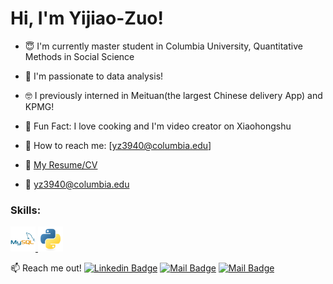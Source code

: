 # Hi, I'm Yijiao-Zuo!

- :innocent: I'm currently master student in Columbia University, Quantitative Methods in Social Science
- :grimacing: I'm passionate to data analysis!
- :nerd_face: I previously interned in Meituan(the largest Chinese delivery App) and KPMG!
- :fried_egg: Fun Fact: I love cooking and I'm video creator on Xiaohongshu 
- :thought_balloon: How to reach me: [yz3940@columbia.edu] 


- :paperclip: [My Resume/CV]()
- :email: yz3940@columbia.edu

<h3 align="left">Skills:</h3>
<p align="left"> <a href="https://www.mysql.com/" target="_blank" rel="noreferrer"> <img src="https://raw.githubusercontent.com/devicons/devicon/master/icons/mysql/mysql-original-wordmark.svg" alt="mysql" width="40" height="40"/> </a> <a href="https://www.python.org" target="_blank" rel="noreferrer"> <img src="https://raw.githubusercontent.com/devicons/devicon/master/icons/python/python-original.svg" alt="python" width="40" height="40"/> </a> </p>


:mailbox: Reach me out!
[![Linkedin Badge](https://img.shields.io/badge/-Yijiao-0e76a8?style=flat&labelColor=0e76a8&logo=linkedin&logoColor=white)](https://www.linkedin.com/feed/) [![Mail Badge](https://img.shields.io/badge/-@yyyiiii_z-e84393?style=flat&labelColor=e84393&logo=instagram&logoColor=white)](https://www.instagram.com) [![Mail Badge](https://img.shields.io/badge/-Yijiao-c0392b?style=flat&labelColor=c0392b&logo=gmail&logoColor=white)](mailto:yz3940@columbia.edu)

